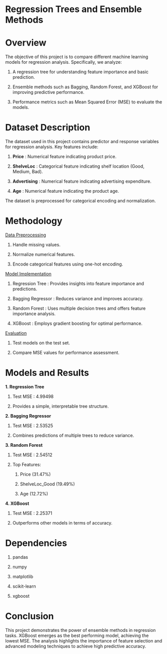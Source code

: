 # Regression Trees and Ensemble Methods

# Overview

The objective of this project is to compare different machine learning models for regression analysis. Specifically, we analyze:

1. A regression tree for understanding feature importance and basic prediction.

2. Ensemble methods such as Bagging, Random Forest, and XGBoost for improving predictive performance.

3. Performance metrics such as Mean Squared Error (MSE) to evaluate the models.

# Dataset Description

The dataset used in this project contains predictor and response variables for regression analysis. Key features include:

1. **Price** : Numerical feature indicating product price.

2. **ShelveLoc** : Categorical feature indicating shelf location (Good, Medium, Bad).

3. **Advertising** : Numerical feature indicating advertising expenditure.

4. **Age** : Numerical feature indicating the product age.

The dataset is preprocessed for categorical encoding and normalization.

# Methodology

<ins> Data Preprocessing </ins>

1. Handle missing values.

2. Normalize numerical features.

3. Encode categorical features using one-hot encoding.

<ins> Model Implementation </ins>

1. Regression Tree : Provides insights into feature importance and predictions.

2. Bagging Regressor : Reduces variance and improves accuracy.

3. Random Forest : Uses multiple decision trees amd offers feature importance analysis.

4. XGBoost : Employs gradient boosting for optimal performance.

<ins> Evaluation </ins>

1. Test models on the test set.

2. Compare MSE values for performance assessment.

# Models and Results

**1. Regression Tree**

1. Test MSE : 4.99498

2. Provides a simple, interpretable tree structure.

**2. Bagging Regressor**

1. Test MSE : 2.53525

2. Combines predictions of multiple trees to reduce variance.

**3. Random Forest**

1. Test MSE : 2.54512

2. Top Features:
     1. Price (31.47%)
  
     2. ShelveLoc_Good (19.49%)
  
     3. Age (12.72%)
  
**4. XGBoost**

1. Test MSE : 2.25371

2. Outperforms other models in terms of accuracy.

# Dependencies

1. pandas

2. numpy

3. matplotlib

4. scikit-learn

5. xgboost

# Conclusion

This project demonstrates the power of ensemble methods in regression tasks. XGBoost emerges as the best performing model, achieving the lowest MSE. The analysis highlights the importance of feature selection and advanced modeling techniques to achieve high predictive accuracy.
